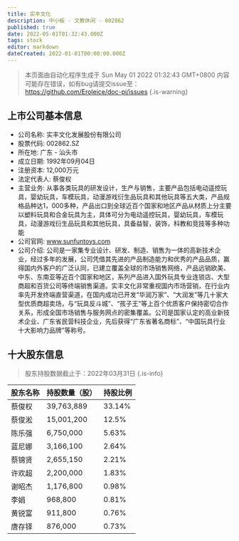 ```yaml
---
title: 实丰文化
description: 中小板 - 文教休闲 - 002862
published: true
date: 2022-05-01T01:32:43.000Z
tags: stock
editor: markdown
dateCreated: 2022-01-01T00:00:00.000Z
---
```


> 本页面由自动化程序生成于 Sun May 01 2022 01:32:43 GMT+0800
> 内容可能存在错误，如有bug请提交issue至：https://github.com/Eroleice/doc-pi/issues
{.is-warning}

## 上市公司基本信息
- 公司名称: 实丰文化发展股份有限公司
- 股票代码: 002862.SZ
- 所在地: 广东 - 汕头市
- 成立日期: 1992年09月04日
- 注册资本: 12,000万元
- 法定代表人: 蔡俊权
- 主营业务: 从事各类玩具的研发设计，生产与销售，主要产品包括电动遥控玩具，婴幼玩具，车模玩具，动漫游戏衍生品玩具和其他玩具等五大类，产品规格品种达1，000多种，产品出口到全球近百个国家和地区产品从材质上分主要以塑料玩具和合金玩具为主，具体可分为电动遥控玩具，婴幼玩具，车模玩具，动漫游戏衍生品玩具和其他玩具，具备益智，装饰，科教和竞技等多种功能
- 公司官网: www.sunfuntoys.com
- 公司介绍: 公司是一家集专业设计、研发、制造、销售为一体的高新技术企业，经过多年的发展，公司凭借其先进的产品制造能力和优秀的产品品质，赢得国内外客户的广泛认同，已建立覆盖全球的市场销售网络，产品远销欧美、中东、东南亚等近百个国家和地区，系列产品进入国外玩具专业连锁店、大型商超和百货公司等终端销售渠道。实丰文化非常重视国内市场营销，在行业内率先开发终端直营渠道，在国内成功已开发“华润万家”、“大润发”等几十家大型优质商超卖场，与“玩具反斗城”、“孩子王”等上百个优质客户保持密切合作关系，形成全国市场销售与服务网点的密集覆盖。公司是国家认定的高业新技术企业、广东省民营科技企业，先后获得“广东省著名商标”、“中国玩具行业十大影响力品牌”等称号。


## 十大股东信息
> 股东持股数据截止于：2022年03月31日
{.is-info}

| 股东名称 | 持股数量（股） | 持股比例 |
| --- | --- | --- |
| 蔡俊权 | 39,763,889 | 33.14% |
| 蔡俊淞 | 15,001,200 | 12.5% |
| 陈乐强 | 6,750,000 | 5.63% |
| 蓝尼娜 | 3,166,100 | 2.64% |
| 蔡锦贤 | 2,655,150 | 2.21% |
| 许欢超 | 2,200,000 | 1.83% |
| 谢昭杰 | 1,176,800 | 0.98% |
| 李娟 | 968,800 | 0.81% |
| 黄锐富 | 911,800 | 0.76% |
| 唐存铎 | 876,000 | 0.73% |




